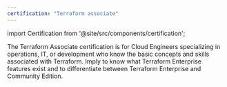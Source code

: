 ```yaml
---
certification: "Terraform associate"
---
```


import Certification from '@site/src/components/certification';

The Terraform Associate certification is for Cloud Engineers specializing in operations, IT, or development who know the basic concepts and skills associated with Terraform. Imply to know what Terraform Enterprise features exist and to differentiate between Terraform Enterprise and Community Edition.

<Certification name={frontMatter.certification} />